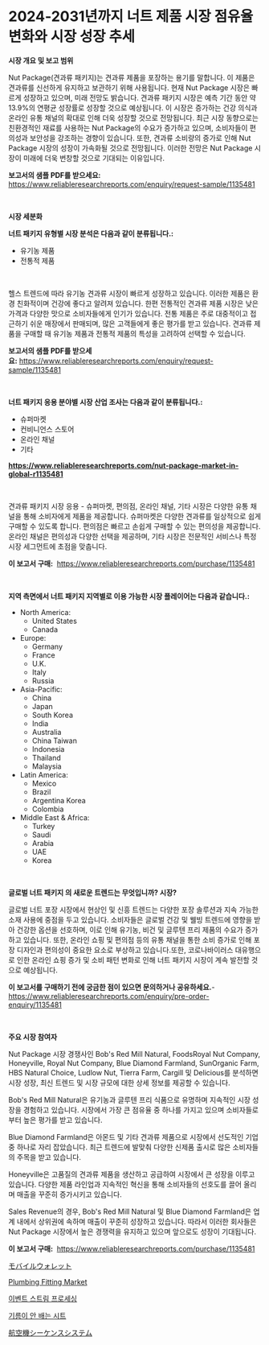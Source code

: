 <p><h1>2024-2031년까지 너트 제품 시장 점유율 변화와 시장 성장 추세</h1></p><p><strong>시장 개요 및 보고 범위</strong></p>
<p><p>Nut Package(견과류 패키지)는 견과류 제품을 포장하는 용기를 말합니다. 이 제품은 견과류를 신선하게 유지하고 보관하기 위해 사용됩니다. 현재 Nut Package 시장은 빠르게 성장하고 있으며, 미래 전망도 밝습니다. 견과류 패키지 시장은 예측 기간 동안 약 13.9%의 연평균 성장률로 성장할 것으로 예상됩니다. 이 시장은 증가하는 건강 의식과 온라인 유통 채널의 확대로 인해 더욱 성장할 것으로 전망됩니다. 최근 시장 동향으로는 친환경적인 재료를 사용하는 Nut Package의 수요가 증가하고 있으며, 소비자들이 편의성과 보안성을 강조하는 경향이 있습니다. 또한, 견과류 소비량의 증가로 인해 Nut Package 시장의 성장이 가속화될 것으로 전망됩니다. 이러한 전망은 Nut Package 시장이 미래에 더욱 번창할 것으로 기대되는 이유입니다.</p></p>
<p><strong>보고서의 샘플 PDF를 받으세요:</strong> <a href="https://www.reliableresearchreports.com/enquiry/request-sample/1135481">https://www.reliableresearchreports.com/enquiry/request-sample/1135481</a></p>
<p>&nbsp;</p>
<p><strong>시장 세분화</strong></p>
<p><strong>너트 패키지 유형별 시장 분석은 다음과 같이 분류됩니다.:</strong></p>
<p><ul><li>유기농 제품</li><li>전통적 제품</li></ul></p>
<p>&nbsp;</p>
<p><p>헬스 트렌드에 따라 유기농 견과류 시장이 빠르게 성장하고 있습니다. 이러한 제품은 환경 친화적이며 건강에 좋다고 알려져 있습니다. 한편 전통적인 견과류 제품 시장은 낮은 가격과 다양한 맛으로 소비자들에게 인기가 있습니다. 전통 제품은 주로 대중적이고 접근하기 쉬운 매장에서 판매되며, 많은 고객들에게 좋은 평가를 받고 있습니다. 견과류 제품을 구매할 때 유기농 제품과 전통적 제품의 특성을 고려하여 선택할 수 있습니다.</p></p>
<p><strong>보고서의 샘플 PDF를 받으세요:</strong>&nbsp;<a href="https://www.reliableresearchreports.com/enquiry/request-sample/1135481">https://www.reliableresearchreports.com/enquiry/request-sample/1135481</a></p>
<p>&nbsp;</p>
<p><strong> 너트 패키지 응용 분야별 시장 산업 조사는 다음과 같이 분류됩니다.:</strong></p>
<p><ul><li>슈퍼마켓</li><li>컨비니언스 스토어</li><li>온라인 채널</li><li>기타</li></ul></p>
<p><strong><a href="https://www.reliableresearchreports.com/nut-package-market-in-global-r1135481">https://www.reliableresearchreports.com/nut-package-market-in-global-r1135481</a></strong></p>
<p>&nbsp;</p>
<p><p>견과류 패키지 시장 응용 - 슈퍼마켓, 편의점, 온라인 채널, 기타 시장은 다양한 유통 채널을 통해 소비자에게 제품을 제공합니다. 슈퍼마켓은 다양한 견과류를 일상적으로 쉽게 구매할 수 있도록 합니다. 편의점은 빠르고 손쉽게 구매할 수 있는 편의성을 제공합니다. 온라인 채널은 편의성과 다양한 선택을 제공하며, 기타 시장은 전문적인 서비스나 특정 시장 세그먼트에 초점을 맞춥니다.</p></p>
<p><strong>이 보고서 구매:</strong>&nbsp; <a href="https://www.reliableresearchreports.com/purchase/1135481">https://www.reliableresearchreports.com/purchase/1135481</a></p>
<p>&nbsp;</p>
<p><strong>지역 측면에서 너트 패키지 지역별로 이용 가능한 시장 플레이어는 다음과 같습니다.:</strong></p>
<p><ul>
    <li>
        North America:
        <ul>
            <li>United States</li>
            <li>Canada</li>
        </ul>
    </li>
    <li>
        Europe:
        <ul>
            <li>Germany</li>
            <li>France</li>
            <li>U.K.</li>
            <li>Italy</li>
            <li>Russia</li>
        </ul>
    </li>
    <li>
        Asia-Pacific:
        <ul>
            <li>China</li>
            <li>Japan</li>
            <li>South Korea</li>
            <li>India</li>
            <li>Australia</li>
            <li>China Taiwan</li>
            <li>Indonesia</li>
            <li>Thailand</li>
            <li>Malaysia</li>
        </ul>
    </li>
    <li>
        Latin America:
        <ul>
            <li>Mexico</li>
            <li>Brazil</li>
            <li>Argentina Korea</li>
            <li>Colombia</li>
        </ul>
    </li>
    <li>
        Middle East & Africa:
        <ul>
            <li>Turkey</li>
            <li>Saudi</li>
            <li>Arabia</li>
            <li>UAE</li>
            <li>Korea</li>
        </ul>
    </li>
    </ul></p>
<p>&nbsp;</p>
<p><strong>글로벌 너트 패키지 의 새로운 트렌드는 무엇입니까? 시장?</strong></p>
<p><p>글로벌 너트 포장 시장에서 현상인 및 신흥 트렌드는 다양한 포장 솔루션과 지속 가능한 소재 사용에 중점을 두고 있습니다. 소비자들은 글로벌 건강 및 웰빙 트렌드에 영향을 받아 건강한 옵션을 선호하며, 이로 인해 유기농, 비건 및 글루텐 프리 제품의 수요가 증가하고 있습니다. 또한, 온라인 쇼핑 및 편의점 등의 유통 채널을 통한 소비 증가로 인해 포장 디자인과 편의성이 중요한 요소로 부상하고 있습니다.또한, 코로나바이러스 대유행으로 인한 온라인 쇼핑 증가 및 소비 패턴 변화로 인해 너트 패키지 시장이 계속 발전할 것으로 예상됩니다.</p></p>
<p><strong>이 보고서를 구매하기 전에 궁금한 점이 있으면 문의하거나 공유하세요.</strong>- <a href="https://www.reliableresearchreports.com/enquiry/pre-order-enquiry/1135481">https://www.reliableresearchreports.com/enquiry/pre-order-enquiry/1135481</a></p>
<p>&nbsp;</p>
<p><strong>주요 시장 참여자</strong></p>
<p><p>Nut Package 시장 경쟁사인 Bob's Red Mill Natural, FoodsRoyal Nut Company, Honeyville, Royal Nut Company, Blue Diamond Farmland, SunOrganic Farm, HBS Natural Choice, Ludlow Nut, Tierra Farm, Cargill 및 Delicious를 분석하면 시장 성장, 최신 트렌드 및 시장 규모에 대한 상세 정보를 제공할 수 있습니다.</p><p>Bob's Red Mill Natural은 유기농과 글루텐 프리 식품으로 유명하며 지속적인 시장 성장을 경험하고 있습니다. 시장에서 가장 큰 점유율 중 하나를 가지고 있으며 소비자들로부터 높은 평가를 받고 있습니다.</p><p>Blue Diamond Farmland은 아몬드 및 기타 견과류 제품으로 시장에서 선도적인 기업 중 하나로 자리 잡았습니다. 최근 트렌드에 발맞춰 다양한 신제품 출시로 많은 소비자들의 주목을 받고 있습니다.</p><p>Honeyville은 고품질의 견과류 제품을 생산하고 공급하여 시장에서 큰 성장을 이루고 있습니다. 다양한 제품 라인업과 지속적인 혁신을 통해 소비자들의 선호도를 끌어 올리며 매출을 꾸준히 증가시키고 있습니다.</p><p>Sales Revenue의 경우, Bob's Red Mill Natural 및 Blue Diamond Farmland은 업계 내에서 상위권에 속하며 매출이 꾸준히 성장하고 있습니다. 따라서 이러한 회사들은 Nut Package 시장에서 높은 경쟁력을 유지하고 있으며 앞으로도 성장이 기대됩니다.</p></p>
<p><strong>이 보고서 구매:</strong>&nbsp;&nbsp;<a href="https://www.reliableresearchreports.com/purchase/1135481">https://www.reliableresearchreports.com/purchase/1135481</a></p>
<p><p><a href="https://medium.com/@johndory19/%E3%83%A2%E3%83%90%E3%82%A4%E3%83%AB%E3%82%A6%E3%82%A9%E3%83%AC%E3%83%83%E3%83%88%E5%B8%82%E5%A0%B4%E3%83%AC%E3%83%9D%E3%83%BC%E3%83%88%E3%81%AF-%E3%81%93%E3%81%AE%E5%B8%82%E5%A0%B4%E3%81%AE%E6%9C%80%E6%96%B0%E3%81%AE%E3%83%88%E3%83%AC%E3%83%B3%E3%83%89%E3%82%84%E6%88%90%E9%95%B7%E6%A9%9F%E4%BC%9A%E3%82%92%E6%98%8E%E3%82%89%E3%81%8B%E3%81%AB%E3%81%97%E3%81%A6%E3%81%84%E3%81%BE%E3%81%99-f541f53728dd">モバイルウォレット</a></p><p><a href="https://github.com/Hazelklievgspy6vdcsmu106w/Market-Research-Report-List-2/blob/main/plumbing-fitting-market.md">Plumbing Fitting Market</a></p><p><a href="https://medium.com/@maxinewilloughby/%EC%9D%B4%EB%B2%A4%ED%8A%B8-%EC%8A%A4%ED%8A%B8%EB%A6%BC-%EC%B2%98%EB%A6%AC-%EC%8B%9C%EC%9E%A5-%EA%B2%BD%EC%9F%81-%EB%B6%84%EC%84%9D-%EC%8B%9C%EC%9E%A5-%ED%8A%B8%EB%A0%8C%EB%93%9C-%EB%B0%8F-2031%EB%85%84%EA%B9%8C%EC%A7%80%EC%9D%98-%EC%98%88%EC%B8%A1-01279181fc09">이벤트 스트림 프로세싱</a></p><p><a href="https://medium.com/@isariontaru/%EC%A7%80%EC%A7%80%EC%A7%80%EC%B1%84%EC%A7%80%EC%B1%84%EC%A7%80%EC%84%9C%ED%83%9D%EB%A7%88%EC%9D%B4%EC%82%98%EC%8B%9C%EC%98%A4%EC%83%A4%EB%8B%88%EB%A7%88%EC%83%B7%ED%83%80%EC%82%B0-2024%EB%85%84%EB%B6%80%ED%84%B0-2031%EB%85%84%EA%B9%8C%EC%A7%80-d7c9d7f0c6a8">기름이 안 배는 시트</a></p><p><a href="https://medium.com/@urinalisis45667/%E8%88%AA%E7%A9%BA%E6%A9%9F%E9%85%8D%E5%88%97%E3%82%B7%E3%82%B9%E3%83%86%E3%83%A0%E5%B8%82%E5%A0%B4%E3%83%AC%E3%83%9D%E3%83%BC%E3%83%88%E3%81%AF-%E3%81%93%E3%81%AE%E5%B8%82%E5%A0%B4%E3%81%AE%E6%9C%80%E6%96%B0%E3%81%AE%E3%83%88%E3%83%AC%E3%83%B3%E3%83%89%E3%82%84%E6%88%90%E9%95%B7%E6%A9%9F%E4%BC%9A%E3%82%92%E6%98%8E%E3%82%89%E3%81%8B%E3%81%AB%E3%81%97%E3%81%BE%E3%81%99-0dc1495d8b10">航空機シーケンスシステム</a></p></p>